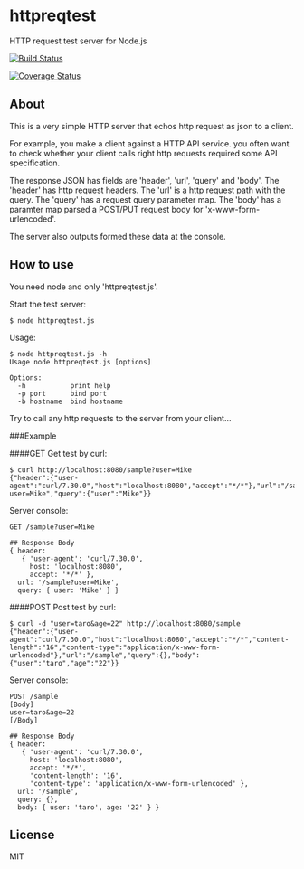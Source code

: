 httpreqtest
===========
HTTP request test server for Node.js

[![Build Status](https://travis-ci.org/tilfin/httpreqtest.png)](https://travis-ci.org/tilfin/httpreqtest)

[![Coverage Status](https://coveralls.io/repos/tilfin/httpreqtest/badge.png?branch=master)](https://coveralls.io/r/tilfin/httpreqtest?branch=master)


About
----------
This is a very simple HTTP server that echos http request as json to a client.

For example, you make a client against a HTTP API service. you often want to check whether your client calls right http requests required some API specification.

The response JSON has fields are 'header', 'url', 'query' and 'body'.
The 'header' has http request headers. The 'url' is a http request path with the query. The 'query' has a request query parameter map. The 'body' has a paramter map parsed a POST/PUT request body for 'x-www-form-urlencoded'.

The server also outputs formed these data at the console.


How to use
----------
You need node and only 'httpreqtest.js'.

Start the test server:

    $ node httpreqtest.js

Usage:

    $ node httpreqtest.js -h
    Usage node httpreqtest.js [options]
    
    Options:
      -h           print help
      -p port      bind port
      -b hostname  bind hostname

Try to call any http requests to the server from your client...

###Example

####GET
Get test by curl:

    $ curl http://localhost:8080/sample?user=Mike
    {"header":{"user-agent":"curl/7.30.0","host":"localhost:8080","accept":"*/*"},"url":"/sample?user=Mike","query":{"user":"Mike"}}

Server console:

	GET /sample?user=Mike
	
	## Response Body
	{ header:
	   { 'user-agent': 'curl/7.30.0',
	     host: 'localhost:8080',
	     accept: '*/*' },
	  url: '/sample?user=Mike',
	  query: { user: 'Mike' } }

####POST
Post test by curl:

    $ curl -d "user=taro&age=22" http://localhost:8080/sample
    {"header":{"user-agent":"curl/7.30.0","host":"localhost:8080","accept":"*/*","content-length":"16","content-type":"application/x-www-form-urlencoded"},"url":"/sample","query":{},"body":{"user":"taro","age":"22"}}

Server console:

	POST /sample
	[Body]
	user=taro&age=22
	[/Body]
	
	## Response Body
	{ header:
	   { 'user-agent': 'curl/7.30.0',
	     host: 'localhost:8080',
	     accept: '*/*',
	     'content-length': '16',
	     'content-type': 'application/x-www-form-urlencoded' },
	  url: '/sample',
	  query: {},
	  body: { user: 'taro', age: '22' } }


License
-------
MIT
